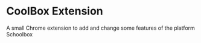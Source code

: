 # CoolBox Extension
A small Chrome extension to add and change some features of the platform Schoolbox
